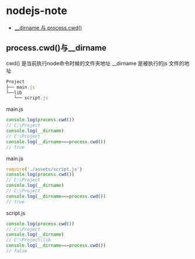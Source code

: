 # nodejs-note

- [__dirname 与 process.cwd()](#process.cwd()与__dirname)


## process.cwd()与__dirname

cwd() 是当前执行node命令时候的文件夹地址 
__dirname 是被执行的js 文件的地址

```js
Project 
├── main.js
└──lib
   └── script.js
```
main.js
```js
console.log(process.cwd())
// C:\Project
console.log(__dirname)
// C:\Project
console.log(__dirname===process.cwd())
// true
```
main.js
```js
require('./assets/script.js')
console.log(process.cwd())
// C:\Project
console.log(__dirname)
// C:\Project
console.log(__dirname===process.cwd())
// true
```
script.js
```js
console.log(process.cwd())
// C:\Project
console.log(__dirname)
// C:\Project\lib
console.log(__dirname===process.cwd())
// false
```
